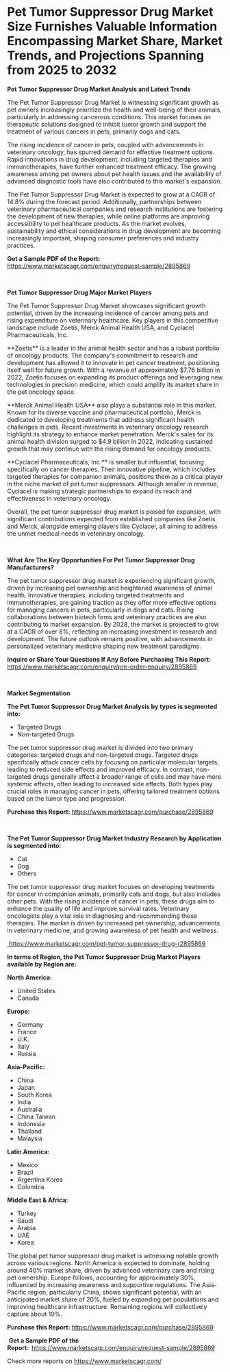 <p><h1>Pet Tumor Suppressor Drug Market Size Furnishes Valuable Information Encompassing Market Share, Market Trends, and Projections Spanning from 2025 to 2032</h1></p><p><strong>Pet Tumor Suppressor Drug Market Analysis and Latest Trends</strong></p>
<p><p>The Pet Tumor Suppressor Drug Market is witnessing significant growth as pet owners increasingly prioritize the health and well-being of their animals, particularly in addressing cancerous conditions. This market focuses on therapeutic solutions designed to inhibit tumor growth and support the treatment of various cancers in pets, primarily dogs and cats. </p><p>The rising incidence of cancer in pets, coupled with advancements in veterinary oncology, has spurred demand for effective treatment options. Rapid innovations in drug development, including targeted therapies and immunotherapies, have further enhanced treatment efficacy. The growing awareness among pet owners about pet health issues and the availability of advanced diagnostic tools have also contributed to this market's expansion.</p><p>The Pet Tumor Suppressor Drug Market is expected to grow at a CAGR of 14.8% during the forecast period. Additionally, partnerships between veterinary pharmaceutical companies and research institutions are fostering the development of new therapies, while online platforms are improving accessibility to pet healthcare products. As the market evolves, sustainability and ethical considerations in drug development are becoming increasingly important, shaping consumer preferences and industry practices.</p></p>
<p><strong>Get a Sample PDF of the Report:&nbsp;</strong> <a href="https://www.marketscagr.com/enquiry/request-sample/2895869?utm_campaign=3575&utm_medium=2&utm_source=Github&utm_content=ia&utm_term=15032025&utm_id=pet-tumor-suppressor-drug">https://www.marketscagr.com/enquiry/request-sample/2895869</a></p>
<p>&nbsp;</p>
<p><strong>Pet Tumor Suppressor Drug Major Market Players</strong></p>
<p><p>The Pet Tumor Suppressor Drug Market showcases significant growth potential, driven by the increasing incidence of cancer among pets and rising expenditure on veterinary healthcare. Key players in this competitive landscape include Zoetis, Merck Animal Health USA, and Cyclacel Pharmaceuticals, Inc.</p><p>**Zoetis** is a leader in the animal health sector and has a robust portfolio of oncology products. The company's commitment to research and development has allowed it to innovate in pet cancer treatment, positioning itself well for future growth. With a revenue of approximately $7.76 billion in 2022, Zoetis focuses on expanding its product offerings and leveraging new technologies in precision medicine, which could amplify its market share in the pet oncology space.</p><p>**Merck Animal Health USA** also plays a substantial role in this market. Known for its diverse vaccine and pharmaceutical portfolio, Merck is dedicated to developing treatments that address significant health challenges in pets. Recent investments in veterinary oncology research highlight its strategy to enhance market penetration. Merck's sales for its animal health division surged to $4.9 billion in 2022, indicating sustained growth that may continue with the rising demand for oncology products.</p><p>**Cyclacel Pharmaceuticals, Inc.** is smaller but influential, focusing specifically on cancer therapies. Their innovative pipeline, which includes targeted therapies for companion animals, positions them as a critical player in the niche market of pet tumor suppressors. Although smaller in revenue, Cyclacel is making strategic partnerships to expand its reach and effectiveness in veterinary oncology.</p><p>Overall, the pet tumor suppressor drug market is poised for expansion, with significant contributions expected from established companies like Zoetis and Merck, alongside emerging players like Cyclacel, all aiming to address the unmet medical needs in veterinary oncology.</p></p>
<p>&nbsp;</p>
<p><strong>What Are The Key Opportunities For Pet Tumor Suppressor Drug Manufacturers?</strong></p>
<p><p>The pet tumor suppressor drug market is experiencing significant growth, driven by increasing pet ownership and heightened awareness of animal health. Innovative therapies, including targeted treatments and immunotherapies, are gaining traction as they offer more effective options for managing cancers in pets, particularly in dogs and cats. Rising collaborations between biotech firms and veterinary practices are also contributing to market expansion. By 2028, the market is projected to grow at a CAGR of over 8%, reflecting an increasing investment in research and development. The future outlook remains positive, with advancements in personalized veterinary medicine shaping new treatment paradigms.</p></p>
<p><strong>Inquire or Share Your Questions If Any Before Purchasing This Report:</strong> <a href="https://www.marketscagr.com/enquiry/pre-order-enquiry/2895869?utm_campaign=3575&utm_medium=2&utm_source=Github&utm_content=ia&utm_term=15032025&utm_id=pet-tumor-suppressor-drug">https://www.marketscagr.com/enquiry/pre-order-enquiry/2895869</a></p>
<p>&nbsp;</p>
<p><strong>Market Segmentation</strong></p>
<p><strong>The Pet Tumor Suppressor Drug Market Analysis by types is segmented into:</strong></p>
<p><ul><li>Targeted Drugs</li><li>Non-targeted Drugs</li></ul></p>
<p><p>The pet tumor suppressor drug market is divided into two primary categories: targeted drugs and non-targeted drugs. Targeted drugs specifically attack cancer cells by focusing on particular molecular targets, leading to reduced side effects and improved efficacy. In contrast, non-targeted drugs generally affect a broader range of cells and may have more systemic effects, often leading to increased side effects. Both types play crucial roles in managing cancer in pets, offering tailored treatment options based on the tumor type and progression.</p></p>
<p><strong>Purchase this Report:&nbsp;</strong><a href="https://www.marketscagr.com/purchase/2895869?utm_campaign=3575&utm_medium=2&utm_source=Github&utm_content=ia&utm_term=15032025&utm_id=pet-tumor-suppressor-drug">https://www.marketscagr.com/purchase/2895869</a></p>
<p>&nbsp;</p>
<p><strong>The Pet Tumor Suppressor Drug Market Industry Research by Application is segmented into:</strong></p>
<p><ul><li>Cat</li><li>Dog</li><li>Others</li></ul></p>
<p><p>The pet tumor suppressor drug market focuses on developing treatments for cancer in companion animals, primarily cats and dogs, but also includes other pets. With the rising incidence of cancer in pets, these drugs aim to enhance the quality of life and improve survival rates. Veterinary oncologists play a vital role in diagnosing and recommending these therapies. The market is driven by increased pet ownership, advancements in veterinary medicine, and growing awareness of pet health and wellness.</p></p>
<p><a href="https://www.marketscagr.com/pet-tumor-suppressor-drug-r2895869?utm_campaign=3575&utm_medium=2&utm_source=Github&utm_content=ia&utm_term=15032025&utm_id=pet-tumor-suppressor-drug">&nbsp;https://www.marketscagr.com/pet-tumor-suppressor-drug-r2895869</a></p>
<p><strong>In terms of Region, the Pet Tumor Suppressor Drug Market Players available by Region are:</strong></p>
<p>
    <p> <strong> North America: </strong>
        <ul>
            <li>United States</li>
            <li>Canada</li>
        </ul>
        </p> 
    <p> <strong> Europe: </strong>
        <ul>
            <li>Germany</li>
            <li>France</li>
            <li>U.K.</li>
            <li>Italy</li>
            <li>Russia</li>
        </ul>
        </p> 
    <p> <strong> Asia-Pacific: </strong>
        <ul>
            <li>China</li>
            <li>Japan</li>
            <li>South Korea</li>
            <li>India</li>
            <li>Australia</li>
            <li>China Taiwan</li>
            <li>Indonesia</li>
            <li>Thailand</li>
            <li>Malaysia</li>
        </ul>
        </p> 
    <p> <strong> Latin America: </strong>
        <ul>
            <li>Mexico</li>
            <li>Brazil</li>
            <li>Argentina Korea</li>
            <li>Colombia</li>
        </ul>
        </p> 
    <p> <strong> Middle East & Africa: </strong>
        <ul>
            <li>Turkey</li>
            <li>Saudi</li>
            <li>Arabia</li>
            <li>UAE</li>
            <li>Korea</li>
        </ul>
    </p>
    </p>
<p><p>The global pet tumor suppressor drug market is witnessing notable growth across various regions. North America is expected to dominate, holding around 40% market share, driven by advanced veterinary care and rising pet ownership. Europe follows, accounting for approximately 30%, influenced by increasing awareness and supportive regulations. The Asia-Pacific region, particularly China, shows significant potential, with an anticipated market share of 20%, fueled by expanding pet populations and improving healthcare infrastructure. Remaining regions will collectively capture about 10%.</p></p>
<p><strong>Purchase this Report: </strong><a href="https://www.marketscagr.com/purchase/2895869?utm_campaign=3575&utm_medium=2&utm_source=Github&utm_content=ia&utm_term=15032025&utm_id=pet-tumor-suppressor-drug">https://www.marketscagr.com/purchase/2895869</a></p>
<p>&nbsp;<strong>Get a Sample PDF of the Report:&nbsp;&nbsp;</strong><a href="https://www.marketscagr.com/enquiry/request-sample/2895869?utm_campaign=3575&utm_medium=2&utm_source=Github&utm_content=ia&utm_term=15032025&utm_id=pet-tumor-suppressor-drug">https://www.marketscagr.com/enquiry/request-sample/2895869</a></p>
<p><strong></strong></p>
<p>Check more reports on <a href="https://www.marketscagr.com/?utm_campaign=3575&utm_medium=2&utm_source=Github&utm_content=ia&utm_term=15032025&utm_id=pet-tumor-suppressor-drug">https://www.marketscagr.com/</a></p>